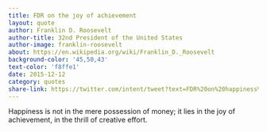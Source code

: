 ```yaml
---
title: FDR on the joy of achievement
layout: quote
author: Franklin D. Roosevelt
author-title: 32nd President of the United States
author-image: franklin-roosevelt
about: https://en.wikipedia.org/wiki/Franklin_D._Roosevelt
background-color: '45,50,43'
text-color: 'f8ffe1'
date: 2015-12-12
category: quotes
share-link: https://twitter.com/intent/tweet?text=FDR%20on%20happiness%20pic.twitter.com/P66tyku5VM
---
```


Happiness is not in the mere possession of money; it lies in the joy of achievement, in&nbsp;the&nbsp;thrill of&nbsp;creative&nbsp;effort.